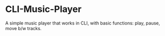 # CLI-Music-Player
A simple music player that works in CLI, with basic functions: play, pause, move b/w tracks. 
